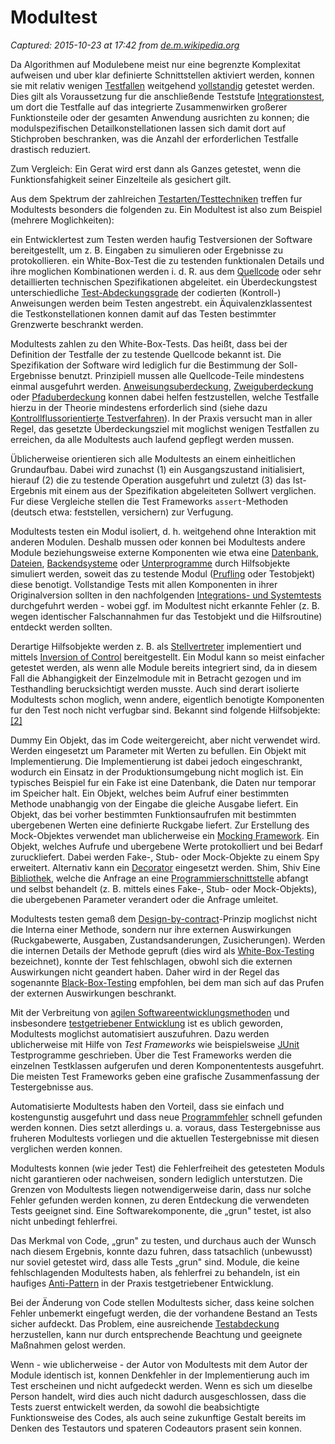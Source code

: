 # Modultest

_Captured: 2015-10-23 at 17:42 from [de.m.wikipedia.org](https://de.m.wikipedia.org/wiki/Modultest)_

Da Algorithmen auf Modulebene meist nur eine begrenzte Komplexitat aufweisen und uber klar definierte Schnittstellen aktiviert werden, konnen sie mit relativ wenigen [Testfallen](https://de.m.wikipedia.org/wiki/Testfall) weitgehend [vollstandig](https://de.m.wikipedia.org/wiki/Testabdeckung) getestet werden. Dies gilt als Voraussetzung fur die anschließende Teststufe [Integrationstest](https://de.m.wikipedia.org/wiki/Integrationstest), um dort die Testfalle auf das integrierte Zusammenwirken großerer Funktionsteile oder der gesamten Anwendung ausrichten zu konnen; die modulspezifischen Detailkonstellationen lassen sich damit dort auf Stichproben beschranken, was die Anzahl der erforderlichen Testfalle drastisch reduziert.

Zum Vergleich: Ein Gerat wird erst dann als Ganzes getestet, wenn die Funktionsfahigkeit seiner Einzelteile als gesichert gilt.

Aus dem Spektrum der zahlreichen [Testarten/Testtechniken](https://de.m.wikipedia.org/wiki/Softwaretest) treffen fur Modultests besonders die folgenden zu. Ein Modultest ist also zum Beispiel (mehrere Moglichkeiten):

ein Entwicklertest
    zum Testen werden haufig Testversionen der Software bereitgestellt, um z. B. Eingaben zu simulieren oder Ergebnisse zu protokollieren.
ein White-Box-Test
    die zu testenden funktionalen Details und ihre moglichen Kombinationen werden i. d. R. aus dem [Quellcode](https://de.m.wikipedia.org/wiki/Quellcode) oder sehr detaillierten technischen Spezifikationen abgeleitet.
ein Überdeckungstest
    unterschiedliche [Test-Abdeckungsgrade](https://de.m.wikipedia.org/wiki/Kontrollflussorientierte_Testverfahren) der codierten (Kontroll-) Anweisungen werden beim Testen angestrebt.
ein Äquivalenzklassentest
    die Testkonstellationen konnen damit auf das Testen bestimmter Grenzwerte beschrankt werden.

Modultests zahlen zu den White-Box-Tests. Das heißt, dass bei der Definition der Testfalle der zu testende Quellcode bekannt ist. Die Spezifikation der Software wird lediglich fur die Bestimmung der Soll-Ergebnisse benutzt. Prinzipiell mussen alle Quellcode-Teile mindestens einmal ausgefuhrt werden. [Anweisungsuberdeckung](https://de.m.wikipedia.org/wiki/Kontrollflussorientierte_Testverfahren), [Zweiguberdeckung](https://de.m.wikipedia.org/wiki/Kontrollflussorientierte_Testverfahren) oder [Pfaduberdeckung](https://de.m.wikipedia.org/wiki/Kontrollflussorientierte_Testverfahren) konnen dabei helfen festzustellen, welche Testfalle hierzu in der Theorie mindestens erforderlich sind (siehe dazu [Kontrollflussorientierte Testverfahren](https://de.m.wikipedia.org/wiki/Kontrollflussorientierte_Testverfahren)). In der Praxis versucht man in aller Regel, das gesetzte Überdeckungsziel mit moglichst wenigen Testfallen zu erreichen, da alle Modultests auch laufend gepflegt werden mussen.

Üblicherweise orientieren sich alle Modultests an einem einheitlichen Grundaufbau. Dabei wird zunachst (1) ein Ausgangszustand initialisiert, hierauf (2) die zu testende Operation ausgefuhrt und zuletzt (3) das Ist-Ergebnis mit einem aus der Spezifikation abgeleiteten Sollwert verglichen. Fur diese Vergleiche stellen die Test Frameworks `assert`-Methoden (deutsch etwa: feststellen, versichern) zur Verfugung.

Modultests testen ein Modul isoliert, d. h. weitgehend ohne Interaktion mit anderen Modulen. Deshalb mussen oder konnen bei Modultests andere Module beziehungsweise externe Komponenten wie etwa eine [Datenbank](https://de.m.wikipedia.org/wiki/Datenbank), [Dateien](https://de.m.wikipedia.org/wiki/Datei), [Backendsysteme](https://de.m.wikipedia.org/wiki/Front-End_und_Back-End) oder [Unterprogramme](https://de.m.wikipedia.org/wiki/Unterprogramm) durch Hilfsobjekte simuliert werden, soweit das zu testende Modul ([Prufling](https://de.m.wikipedia.org/wiki/Pr%C3%BCfling) oder Testobjekt) diese benotigt. Vollstandige Tests mit allen Komponenten in ihrer Originalversion sollten in den nachfolgenden [Integrations- und Systemtests](https://de.m.wikipedia.org/wiki/Softwaretest) durchgefuhrt werden - wobei ggf. im Modultest nicht erkannte Fehler (z. B. wegen identischer Falschannahmen fur das Testobjekt und die Hilfsroutine) entdeckt werden sollten.

Derartige Hilfsobjekte werden z. B. als [Stellvertreter](https://de.m.wikipedia.org/wiki/Stellvertreter_\(Entwurfsmuster\)) implementiert und mittels [Inversion of Control](https://de.m.wikipedia.org/wiki/Inversion_of_Control) bereitgestellt. Ein Modul kann so meist einfacher getestet werden, als wenn alle Module bereits integriert sind, da in diesem Fall die Abhangigkeit der Einzelmodule mit in Betracht gezogen und im Testhandling berucksichtigt werden musste. Auch sind derart isolierte Modultests schon moglich, wenn andere, eigentlich benotigte Komponenten fur den Test noch nicht verfugbar sind. Bekannt sind folgende Hilfsobjekte:[[2]](https://de.m.wikipedia.org/wiki/Modultest)

Dummy
    Ein Objekt, das im Code weitergereicht, aber nicht verwendet wird. Werden eingesetzt um Parameter mit Werten zu befullen.
    Ein Objekt mit Implementierung. Die Implementierung ist dabei jedoch eingeschrankt, wodurch ein Einsatz in der Produktionsumgebung nicht moglich ist. Ein typisches Beispiel fur ein Fake ist eine Datenbank, die Daten nur temporar im Speicher halt.
    Ein Objekt, welches beim Aufruf einer bestimmten Methode unabhangig von der Eingabe die gleiche Ausgabe liefert.
    Ein Objekt, das bei vorher bestimmten Funktionsaufrufen mit bestimmten ubergebenen Werten eine definierte Ruckgabe liefert. Zur Erstellung des Mock-Objektes verwendet man ublicherweise ein [Mocking Framework](https://de.m.wikipedia.org/wiki/Mocking_Framework).
    Ein Objekt, welches Aufrufe und ubergebene Werte protokolliert und bei Bedarf zuruckliefert. Dabei werden Fake-, Stub- oder Mock-Objekte zu einem Spy erweitert. Alternativ kann ein [Decorator](https://de.m.wikipedia.org/wiki/Decorator) eingesetzt werden.
Shim, Shiv
    Eine [Bibliothek](https://de.m.wikipedia.org/wiki/Programmbibliothek), welche die Anfrage an eine [Programmierschnittstelle](https://de.m.wikipedia.org/wiki/Programmierschnittstelle) abfangt und selbst behandelt (z. B. mittels eines Fake-, Stub- oder Mock-Objekts), die ubergebenen Parameter verandert oder die Anfrage umleitet.

Modultests testen gemaß dem [Design-by-contract](https://de.m.wikipedia.org/wiki/Design_by_contract)-Prinzip moglichst nicht die Interna einer Methode, sondern nur ihre externen Auswirkungen (Ruckgabewerte, Ausgaben, Zustandsanderungen, Zusicherungen). Werden die internen Details der Methode gepruft (dies wird als [White-Box-Testing](https://de.m.wikipedia.org/wiki/White-Box-Test) bezeichnet), konnte der Test fehlschlagen, obwohl sich die externen Auswirkungen nicht geandert haben. Daher wird in der Regel das sogenannte [Black-Box-Testing](https://de.m.wikipedia.org/wiki/Black-Box-Test) empfohlen, bei dem man sich auf das Prufen der externen Auswirkungen beschrankt.

Mit der Verbreitung von [agilen Softwareentwicklungsmethoden](https://de.m.wikipedia.org/wiki/Agile_Softwareentwicklung) und insbesondere [testgetriebener Entwicklung](https://de.m.wikipedia.org/wiki/Testgetriebene_Entwicklung) ist es ublich geworden, Modultests moglichst automatisiert auszufuhren. Dazu werden ublicherweise mit Hilfe von _Test Frameworks_ wie beispielsweise [JUnit](https://de.m.wikipedia.org/wiki/JUnit) Testprogramme geschrieben. Über die Test Frameworks werden die einzelnen Testklassen aufgerufen und deren Komponententests ausgefuhrt. Die meisten Test Frameworks geben eine grafische Zusammenfassung der Testergebnisse aus.

Automatisierte Modultests haben den Vorteil, dass sie einfach und kostengunstig ausgefuhrt und dass neue [Programmfehler](https://de.m.wikipedia.org/wiki/Programmfehler) schnell gefunden werden konnen. Dies setzt allerdings u. a. voraus, dass Testergebnisse aus fruheren Modultests vorliegen und die aktuellen Testergebnisse mit diesen verglichen werden konnen.

Modultests konnen (wie jeder Test) die Fehlerfreiheit des getesteten Moduls nicht garantieren oder nachweisen, sondern lediglich unterstutzen. Die Grenzen von Modultests liegen notwendigerweise darin, dass nur solche Fehler gefunden werden konnen, zu deren Entdeckung die verwendeten Tests geeignet sind. Eine Softwarekomponente, die „grun" testet, ist also nicht unbedingt fehlerfrei.

Das Merkmal von Code, „grun" zu testen, und durchaus auch der Wunsch nach diesem Ergebnis, konnte dazu fuhren, dass tatsachlich (unbewusst) nur soviel getestet wird, dass alle Tests „grun" sind. Module, die keine fehlschlagenden Modultests haben, als fehlerfrei zu behandeln, ist ein haufiges [Anti-Pattern](https://de.m.wikipedia.org/wiki/Anti-Pattern) in der Praxis testgetriebener Entwicklung.

Bei der Änderung von Code stellen Modultests sicher, dass keine solchen Fehler unbemerkt eingefugt werden, die der vorhandene Bestand an Tests sicher aufdeckt. Das Problem, eine ausreichende [Testabdeckung](https://de.m.wikipedia.org/wiki/Testabdeckung) herzustellen, kann nur durch entsprechende Beachtung und geeignete Maßnahmen gelost werden.

Wenn - wie ublicherweise - der Autor von Modultests mit dem Autor der Module identisch ist, konnen Denkfehler in der Implementierung auch im Test erscheinen und nicht aufgedeckt werden. Wenn es sich um dieselbe Person handelt, wird dies auch nicht dadurch ausgeschlossen, dass die Tests zuerst entwickelt werden, da sowohl die beabsichtigte Funktionsweise des Codes, als auch seine zukunftige Gestalt bereits im Denken des Testautors und spateren Codeautors prasent sein konnen.
